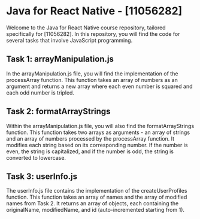 # Java for React Native - [11056282]

Welcome to the Java for React Native course repository, tailored specifically for [11056282]. In this repository, you will find the code for several tasks that involve JavaScript programming.

## Task 1: arrayManipulation.js

In the arrayManipulation.js file, you will find the implementation of the processArray function. This function takes an array of numbers as an argument and returns a new array where each even number is squared and each odd number is tripled.

## Task 2: formatArrayStrings

Within the arrayManipulation.js file, you will also find the formatArrayStrings function. This function takes two arrays as arguments - an array of strings and an array of numbers processed by the processArray function. It modifies each string based on its corresponding number. If the number is even, the string is capitalized, and if the number is odd, the string is converted to lowercase.

## Task 3: userInfo.js

The userInfo.js file contains the implementation of the createUserProfiles function. This function takes an array of names and the array of modified names from Task 2. It returns an array of objects, each containing the originalName, modifiedName, and id (auto-incremented starting from 1).

